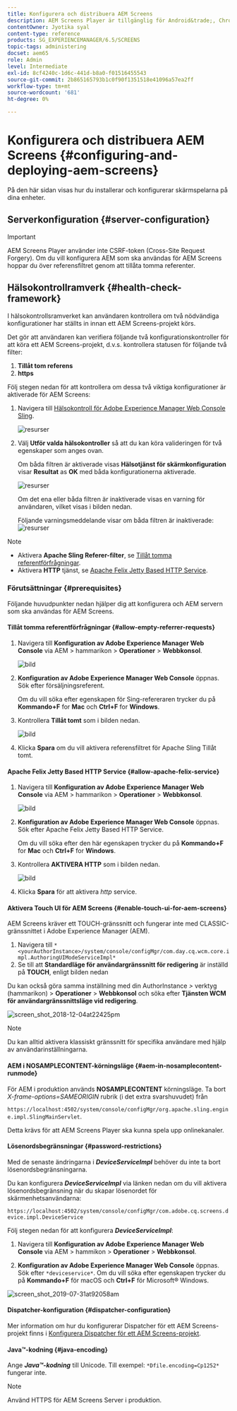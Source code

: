 ```yaml
---
title: Konfigurera och distribuera AEM Screens
description: AEM Screens Player är tillgänglig för Android&trade;, Chrome OS, iOS och Windows. Lär dig mer om konfiguration och driftsättning av AEM Screens.
contentOwner: Jyotika syal
content-type: reference
products: SG_EXPERIENCEMANAGER/6.5/SCREENS
topic-tags: administering
docset: aem65
role: Admin
level: Intermediate
exl-id: 8cf4240c-1d6c-441d-b8a0-f01516455543
source-git-commit: 2b865165793b1c0f90f1351518e41096a57ea2ff
workflow-type: tm+mt
source-wordcount: '681'
ht-degree: 0%

---
```


# Konfigurera och distribuera AEM Screens {#configuring-and-deploying-aem-screens}

På den här sidan visas hur du installerar och konfigurerar skärmspelarna på dina enheter.

## Serverkonfiguration {#server-configuration}

>[!IMPORTANT]
>
>AEM Screens Player använder inte CSRF-token (Cross-Site Request Forgery). Om du vill konfigurera AEM som ska användas för AEM Screens hoppar du över referensfiltret genom att tillåta tomma referenter.

## Hälsokontrollramverk {#health-check-framework}

I hälsokontrollsramverket kan användaren kontrollera om två nödvändiga konfigurationer har ställts in innan ett AEM Screens-projekt körs.

Det gör att användaren kan verifiera följande två konfigurationskontroller för att köra ett AEM Screens-projekt, d.v.s. kontrollera statusen för följande två filter:

1. **Tillåt tom referens**
2. **https**

Följ stegen nedan för att kontrollera om dessa två viktiga konfigurationer är aktiverade för AEM Screens:

1. Navigera till [Hälsokontroll för Adobe Experience Manager Web Console Sling](http://localhost:4502/system/console/healthcheck?tags=screensconfigs&amp;overrideGlobalTimeout=).

   ![resurser](assets/health-check1.png)


2. Välj **Utför valda hälsokontroller** så att du kan köra valideringen för två egenskaper som anges ovan.

   Om båda filtren är aktiverade visas **Hälsotjänst för skärmkonfiguration** visar **Resultat** as **OK** med båda konfigurationerna aktiverade.

   ![resurser](assets/health-check2.png)

   Om det ena eller båda filtren är inaktiverade visas en varning för användaren, vilket visas i bilden nedan.

   Följande varningsmeddelande visar om båda filtren är inaktiverade:
   ![resurser](assets/health-check3.png)

>[!NOTE]
>
>* Aktivera **Apache Sling Referer-filter**, se [Tillåt tomma referentförfrågningar](/help/user-guide/configuring-screens-introduction.md#allow-empty-referrer-requests).
>* Aktivera **HTTP** tjänst, se [Apache Felix Jetty Based HTTP Service](/help/user-guide/configuring-screens-introduction.md#allow-apache-felix-service).

### Förutsättningar {#prerequisites}

Följande huvudpunkter nedan hjälper dig att konfigurera och AEM servern som ska användas för AEM Screens.

#### Tillåt tomma referentförfrågningar {#allow-empty-referrer-requests}

1. Navigera till **Konfiguration av Adobe Experience Manager Web Console** via AEM > hammarikon > **Operationer** > **Webbkonsol**.

   ![bild](assets/config/empty-ref1.png)

1. **Konfiguration av Adobe Experience Manager Web Console** öppnas. Sök efter försäljningsreferent.

   Om du vill söka efter egenskapen för Sing-refereraren trycker du på **Kommando+F** for **Mac** och **Ctrl+F** for **Windows**.

1. Kontrollera **Tillåt tomt** som i bilden nedan.

   ![bild](assets/config/empty-ref2.png)

1. Klicka **Spara** om du vill aktivera referensfiltret för Apache Sling Tillåt tomt.


#### Apache Felix Jetty Based HTTP Service {#allow-apache-felix-service}

1. Navigera till **Konfiguration av Adobe Experience Manager Web Console** via AEM > hammarikon > **Operationer** > **Webbkonsol**.

   ![bild](assets/config/empty-ref1.png)

1. **Konfiguration av Adobe Experience Manager Web Console** öppnas. Sök efter Apache Felix Jetty Based HTTP Service.

   Om du vill söka efter den här egenskapen trycker du på **Kommando+F** for **Mac** och **Ctrl+F** for **Windows**.

1. Kontrollera **AKTIVERA HTTP** som i bilden nedan.

   ![bild](assets/config/config-1.png)

1. Klicka **Spara** för att aktivera *http* service.

#### Aktivera Touch UI för AEM Screens {#enable-touch-ui-for-aem-screens}

AEM Screens kräver ett TOUCH-gränssnitt och fungerar inte med CLASSIC-gränssnittet i Adobe Experience Manager (AEM).

1. Navigera till `*<yourAuthorInstance>/system/console/configMgr/com.day.cq.wcm.core.impl.AuthoringUIModeServiceImpl*`
1. Se till att **Standardläge för användargränssnitt för redigering** är inställd på **TOUCH**, enligt bilden nedan

Du kan också göra samma inställning med din AuthorInstance *>* verktyg (hammarikon) > **Operationer** > **Webbkonsol** och söka efter **Tjänsten WCM för användargränssnittsläge vid redigering**.

![screen_shot_2018-12-04at22425pm](assets/screen_shot_2018-12-04at22425pm.png)

>[!NOTE]
>
>Du kan alltid aktivera klassiskt gränssnitt för specifika användare med hjälp av användarinställningarna.

#### AEM i NOSAMPLECONTENT-körningsläge {#aem-in-nosamplecontent-runmode}

För AEM i produktion används **NOSAMPLECONTENT** körningsläge. Ta bort *X-frame-options=SAMEORIGIN* rubrik (i det extra svarshuvudet) från

`https://localhost:4502/system/console/configMgr/org.apache.sling.engine.impl.SlingMainServlet`.

Detta krävs för att AEM Screens Player ska kunna spela upp onlinekanaler.

#### Lösenordsbegränsningar {#password-restrictions}

Med de senaste ändringarna i ***DeviceServiceImpl*** behöver du inte ta bort lösenordsbegränsningarna.

Du kan konfigurera ***DeviceServiceImpl*** via länken nedan om du vill aktivera lösenordsbegränsning när du skapar lösenordet för skärmenhetsanvändarna:

`https://localhost:4502/system/console/configMgr/com.adobe.cq.screens.device.impl.DeviceService`

Följ stegen nedan för att konfigurera ***DeviceServiceImpl***:

1. Navigera till **Konfiguration av Adobe Experience Manager Web Console** via AEM > hammikon > **Operationer** > **Webbkonsol**.

1. **Konfiguration av Adobe Experience Manager Web Console** öppnas. Sök efter `*deviceservice*`. Om du vill söka efter egenskapen trycker du på **Kommando+F** för macOS och **Ctrl+F** för Microsoft® Windows.

![screen_shot_2019-07-31at92058am](assets/screen_shot_2019-07-31at92058am.png)

#### Dispatcher-konfiguration {#dispatcher-configuration}

Mer information om hur du konfigurerar Dispatcher för ett AEM Screens-projekt finns i [Konfigurera Dispatcher för ett AEM Screens-projekt](dispatcher-configurations-aem-screens.md).

#### Java™-kodning {#java-encoding}

Ange ***Java™-kodning*** till Unicode. Till exempel: `*Dfile.encoding=Cp1252*` fungerar inte.

>[!NOTE]
>
>Använd HTTPS för AEM Screens Server i produktion.
